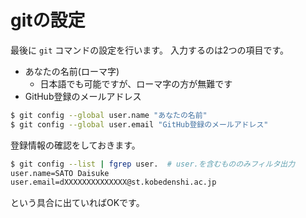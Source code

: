 # gitの設定

最後に `git` コマンドの設定を行います。
入力するのは2つの項目です。

- あなたの名前(ローマ字)
  - 日本語でも可能ですが、ローマ字の方が無難です
- GitHub登録のメールアドレス

```bash
$ git config --global user.name "あなたの名前"
$ git config --global user.email "GitHub登録のメールアドレス"
```

登録情報の確認をしておきます。

```bash
$ git config --list | fgrep user.  # user.を含むもののみフィルタ出力
user.name=SATO Daisuke
user.email=dXXXXXXXXXXXXXX@st.kobedenshi.ac.jp
```

という具合に出ていればOKです。

